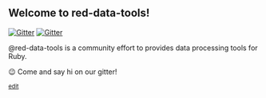 ## Welcome to red-data-tools!

[![Gitter](https://img.shields.io/gitter/room/red-data-tools/ja?color=ff2052&label=chat%20ja&logo=gitter&logoColor=gold&style=flat-square)](https://gitter.im/red-data-tools/ja)
[![Gitter](https://img.shields.io/gitter/room/red-data-tools/en?color=ff2052&label=chat%20en&logo=gitter&logoColor=gold&style=flat-square)](https://gitter.im/red-data-tools/en)

@red-data-tools is a community effort to provides data processing tools for Ruby. 

:wink: Come and say hi on our gitter!

<sub>[edit](https://github.com/red-data-tools/.github/edit/main/profile/README.md)</sub>
